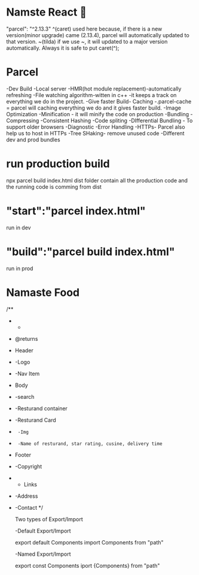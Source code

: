 # Namste React 🚀

"parcel": "^2.13.3"
^(caret) used here because, if there is a new version(minor upgrade) came (2.13.4), parcel will automatically updated to that version.
~(tilda) if we use ~, it will updated to a major version automatically.
Always it is safe to put caret(^);

# Parcel

-Dev Build
-Local server
-HMR(hot module replacement)-automatically refreshing
-File watching algorithm-witten in c++ -it keeps a track on everything we do in the project.
-Give faster Build- Caching
-.parcel-cache = parcel will caching everything we do and it gives faster build.
-Image Optimization
-Minification - it will minify the code on production
-Bundling
-Compressing
-Consistent Hashing
-Code spliting
-DIfferential Bundling - To support older browsers
-Diagnostic
-Error Handling
-HTTPs- Parcel also help us to host in HTTPs
-Tree SHaking- remove unused code
-Different dev and prod bundles

# run production build

npx parcel build index.html
dist folder contain all the production code and the running code is comming from dist

# "start":"parcel index.html"

run in dev

# "build":"parcel build index.html"

run in prod

# Namaste Food

/\*\*

- -
- @returns
- Header
- -Logo
- -Nav Item
- Body
- -search
- -Resturand container
- -Resturand Card
-      -Img
-      -Name of resturand, star rating, cusine, delivery time
- Footer
- -Copyright
- - Links
- -Address
- -Contact
  \*/

  Two types of Export/Import

  -Default Export/Import

  export default Components
  import Components from "path"

  -Named Export/Import

  export const Components
  iport {Components} from "path"
